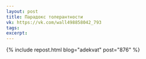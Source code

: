 ```yaml
---
layout: post
title: Парадокс толерантности
vk: https://vk.com/wall498858042_793
tags: 
excerpt:
---
```

{% include repost.html blog="adekvat" post="876" %}